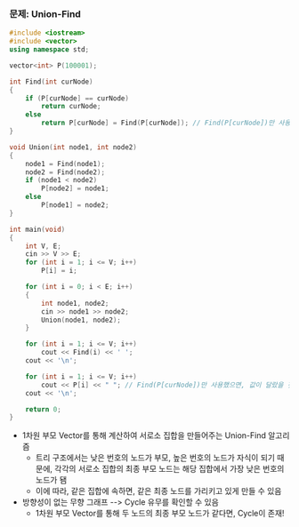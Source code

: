 ### 문제: Union-Find

```C++
#include <iostream>
#include <vector>
using namespace std;

vector<int> P(100001);

int Find(int curNode)
{
    if (P[curNode] == curNode)
        return curNode;
    else
        return P[curNode] = Find(P[curNode]); // Find(P[curNode])만 사용가능, 이후에 최종노드를 다시 정리해줘야함
}

void Union(int node1, int node2)
{
    node1 = Find(node1);
    node2 = Find(node2);
    if (node1 < node2)
        P[node2] = node1;
    else
        P[node1] = node2;
}

int main(void)
{
    int V, E;
    cin >> V >> E;
    for (int i = 1; i <= V; i++)
        P[i] = i;

    for (int i = 0; i < E; i++)
    {
        int node1, node2;
        cin >> node1 >> node2;
        Union(node1, node2);
    }

    for (int i = 1; i <= V; i++)
        cout << Find(i) << ' ';
    cout << '\n';

    for (int i = 1; i <= V; i++)
        cout << P[i] << " "; // Find(P[curNode])만 사용했으면, 값이 달랐을 것
    cout << '\n';

    return 0;
}
```

* 1차원 부모 Vector를 통해 계산하여 서로소 집합을 만들어주는 Union-Find 알고리즘
  * 트리 구조에서는 낮은 번호의 노드가 부모, 높은 번호의 노드가 자식이 되기 때문에, 각각의 서로소 집합의 최종 부모 노드는 해당 집합에서 가장 낮은 번호의 노드가 됌
  * 이에 따라, 같은 집합에 속하면, 같은 최종 노드를 가리키고 있게 만들 수 있음
* 방향성이 없는 무향 그래프 --> Cycle 유무를 확인할 수 있음
  * 1차원 부모 Vector를 통해 두 노드의 최종 부모 노드가 같다면, Cycle이 존재!
